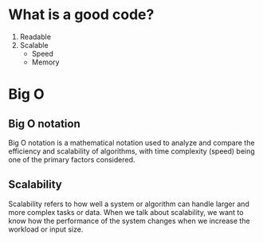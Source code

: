 # What is a good code?

1. Readable
2. Scalable
    * Speed
    * Memory

# Big O

## Big O notation

Big O notation is a mathematical notation used to analyze and compare the efficiency and scalability of algorithms,
with time complexity (speed) being one of the primary factors considered.

## Scalability

Scalability refers to how well a system or algorithm can handle larger and more complex tasks or data. When we talk about scalability,
we want to know how the performance of the system changes when we increase the workload or input size.


